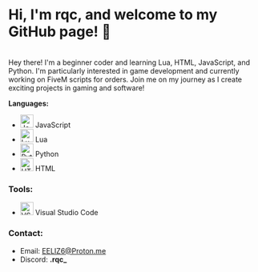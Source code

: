# Hi, I'm rqc, and welcome to my GitHub page! :wave:

<br>
Hey there! I'm a beginner coder and learning Lua, HTML, JavaScript, and Python. I'm particularly interested in game development and currently working on FiveM scripts for orders. Join me on my journey as I create exciting projects in gaming and software!


<b>Languages:</b>

   - <img alt="JavaScript" width="26px" src="https://upload.wikimedia.org/wikipedia/commons/9/99/Unofficial_JavaScript_logo_2.svg" /> JavaScript<br />
   - <img alt="Lua" width="26px" src="https://upload.wikimedia.org/wikipedia/commons/c/cf/Lua-Logo.svg" /> Lua<br />
   - <img alt="Python" width="26px" src="https://upload.wikimedia.org/wikipedia/commons/thumb/c/c3/Python-logo-notext.svg/1869px-Python-logo-notext.svg.png" /> Python<br />
   - <img alt="HTML" width="26px" src="https://upload.wikimedia.org/wikipedia/commons/thumb/6/61/HTML5_logo_and_wordmark.svg/2048px-HTML5_logo_and_wordmark.svg.png" /> HTML<br />

### Tools:
   - <img alt="VSCode" width="26px" src="https://cdn.worldvectorlogo.com/logos/visual-studio-code-1.svg" /> Visual Studio Code<br />
   
### Contact:
   - Email: EELIZ6@Proton.me </a>
   - Discord: <b>.rqc_</b>
